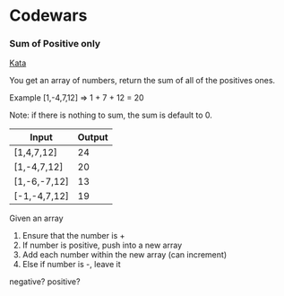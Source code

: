 # Codewars

### Sum of Positive only
<a href="https://www.codewars.com/kata/5715eaedb436cf5606000381/train/ruby">Kata</a>

You get an array of numbers, return the sum of all of the positives ones.


Example [1,-4,7,12] => 1 + 7 + 12 = 20

Note: if there is nothing to sum, the sum is default to 0.


|Input       | Output|
|---|---|
|[1,4,7,12] | 24 |
|[1,-4,7,12] | 20 |
|[1,-6,-7,12] |  13|
| [-1,-4,7,12] | 19 |



Given an array
1) Ensure that the number is + <br>
2) If number is positive, push into a new array
3) Add each number within the new array (can increment)
4) Else if number is -, leave it

negative?
positive?
